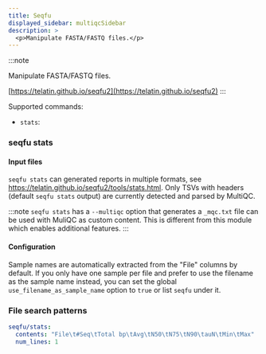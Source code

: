 ```yaml
---
title: Seqfu
displayed_sidebar: multiqcSidebar
description: >
  <p>Manipulate FASTA/FASTQ files.</p>
---
```


<!--
~~~~~ DO NOT EDIT ~~~~~
This file is autogenerated from the MultiQC module python docstring.
Do not edit the markdown, it will be overwritten.

File path for the source of this content: multiqc/modules/seqfu/seqfu.py
~~~~~~~~~~~~~~~~~~~~~~~
-->

:::note

<p>Manipulate FASTA/FASTQ files.</p>

[https://telatin.github.io/seqfu2](https://telatin.github.io/seqfu2)
:::

Supported commands:

- `stats`:

### seqfu stats

#### Input files

`seqfu stats` can generated reports in multiple formats, see https://telatin.github.io/seqfu2/tools/stats.html. Only TSVs with headers (default `seqfu stats` output) are currently detected and parsed by MultiQC.

:::note
`seqfu stats` has a `--multiqc` option that generates a `_mqc.txt` file can be used with MuliQC as custom content. This is different from this module which enables additional features.
:::

#### Configuration

Sample names are automatically extracted from the "File" columns by default. If you only have one sample per file and prefer to use the filename as the sample name instead, you can set the global `use_filename_as_sample_name` option to `true` or list `seqfu` under it.

### File search patterns

```yaml
seqfu/stats:
  contents: "File\t#Seq\tTotal bp\tAvg\tN50\tN75\tN90\tauN\tMin\tMax"
  num_lines: 1
```

